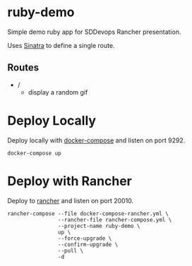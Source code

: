 # ruby-demo
Simple demo ruby app for SDDevops Rancher presentation.

Uses [Sinatra](http://www.sinatrarb.com/) to define a single route.

## Routes
- /
  - display a random gif

# Deploy Locally

Deploy locally with [docker-compose](https://docs.docker.com/compose/) and listen on port 9292.

```
docker-compose up
```

# Deploy with Rancher

Deploy to [rancher](http://rancher.com/) and listen on port 20010.

```
rancher-compose --file docker-compose-rancher.yml \
                --rancher-file rancher-compose.yml \
                --project-name ruby-demo \
                up \
                --force-upgrade \
                --confirm-upgrade \
                --pull \
                -d
```
